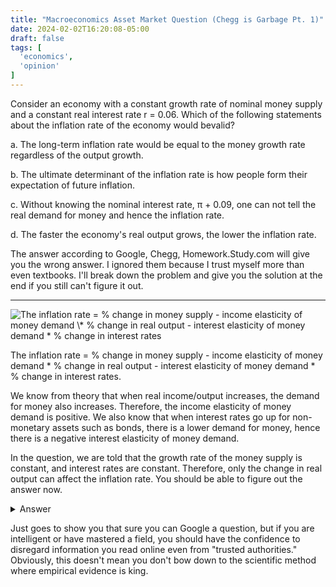 ```yaml
---
title: "Macroeconomics Asset Market Question (Chegg is Garbage Pt. 1)"
date: 2024-02-02T16:20:08-05:00
draft: false
tags: [
  'economics',
  'opinion'
]
---
```


Consider an economy with a constant growth rate of nominal money supply and a constant real interest rate r​ = 0.06. Which of the following statements about the inflation rate of the economy would be​ valid?

a. The​ long-term inflation rate would be equal to the money growth rate regardless of the output growth.

b. The ultimate determinant of the inflation rate is how people form their expectation of future inflation.

c. Without knowing the nominal interest​ rate, π ​+ 0.09​, one can not tell the real demand for money and hence the inflation rate.

d. The faster the​ economy's real output​ grows, the lower the inflation rate.

The answer according to Google, Chegg, Homework.Study.com will give you the wrong answer. I ignored them because I trust myself more than even textbooks. I'll break down the problem and give you the solution at the end if you still can't figure it out.

----------

<img class=equation-tall src="https://latex.codecogs.com/svg.image?\pi = \frac{\Delta P}{P} = \frac{\Delta M}{M}-\eta_Y\frac{\Delta Y}{Y}-\eta_i\frac{\Delta i}{i}" alt="The inflation rate = % change in money supply - income elasticity of money demand \* % change in real output - interest elasticity of money demand * % change in interest rates">

The inflation rate = % change in money supply - income elasticity of money demand \* % change in real output - interest elasticity of money demand * % change in interest rates.

We know from theory that when real income/output increases, the demand for money also increases. Therefore, the income elasticity of money demand is positive. We also know that when interest rates go up for non-monetary assets such as bonds, there is a lower demand for money, hence there is a negative interest elasticity of money demand.

In the question, we are told that the growth rate of the money supply is constant, and interest rates are constant. Therefore, only the change in real output can affect the inflation rate. You should be able to figure out the answer now.

<details><summary>Answer</summary>

The faster the​ economy's real output​ grows, the less effect money supply growth has on the change in price levels; lower inflation rate.

Note that since the money supply is growing every year, the economy has to also grow every year to keep the inflation rate lower than without any output growth.

</details>

Just goes to show you that sure you can Google a question, but if you are intelligent or have mastered a field, you should have the confidence to disregard information you read online even from "trusted authorities." Obviously, this doesn't mean you don't bow down to the scientific method where empirical evidence is king.
